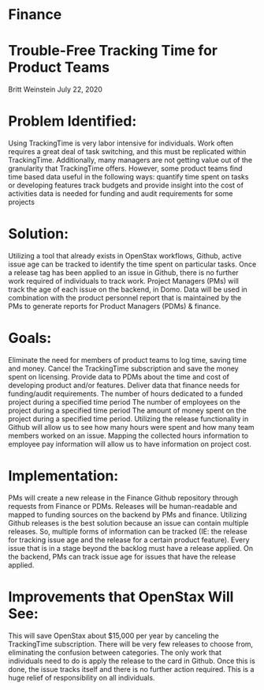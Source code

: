 # Finance
# Trouble-Free Tracking Time for Product Teams
Britt Weinstein
July 22, 2020
# Problem Identified: 
Using TrackingTime is very labor intensive for individuals. Work often requires a great deal of task switching, and this must be replicated within TrackingTime. Additionally, many managers are not getting value out of the granularity that TrackingTime offers. 
However, some product teams find time based data useful in the following ways:
quantify time spent on tasks or developing features
track budgets and provide insight into the cost of activities
data is needed for funding and audit requirements for some projects
# Solution: 
Utilizing a tool that already exists in OpenStax workflows, Github, active issue age can be tracked to identify the time spent on particular tasks. Once a release tag has been applied to an issue in Github, there is no further work required of individuals to track work. Project Managers (PMs) will track the age of each issue on the backend, in Domo. Data will be used in combination with the product personnel report that is maintained by the PMs to generate reports for Product Managers (PDMs) & finance.
# Goals:
Eliminate the need for members of product teams to log time, saving time and money.
Cancel the TrackingTime subscription and save the money spent on licensing.
Provide data to PDMs about the time and cost of developing product and/or features.
Deliver data that finance needs for funding/audit requirements.
The number of hours dedicated to a funded project during a specified time period
The number of employees on the project during a specified time period
The amount of money spent on the project during a specified time period.
Utilizing the release functionality in Github will allow us to see how many hours were spent and how many team members worked on an issue. Mapping the collected hours information to employee pay information will allow us to have information on project cost.
# Implementation: 
PMs will create a new release in the Finance Github repository through requests from Finance or PDMs. 
Releases will be  human-readable and mapped to funding sources on the backend by PMs and finance.
Utilizing Github releases is the best solution because an issue can contain multiple releases. So, multiple forms of information can be tracked (IE: the release for tracking issue age and the release for a certain product feature).
Every issue that is in a stage beyond the backlog must have a release applied. 
On the backend, PMs can track issue age for issues that have the release applied. 
# Improvements that OpenStax Will See: 
This will save OpenStax about $15,000 per year by canceling the TrackingTime subscription. 
There will be very few releases to choose from, eliminating the confusion between categories. 
The only work that individuals need to do is apply the release to the card in Github. Once this is done, the issue tracks itself and there is no further action required. This is a huge relief of responsibility on all individuals. 

